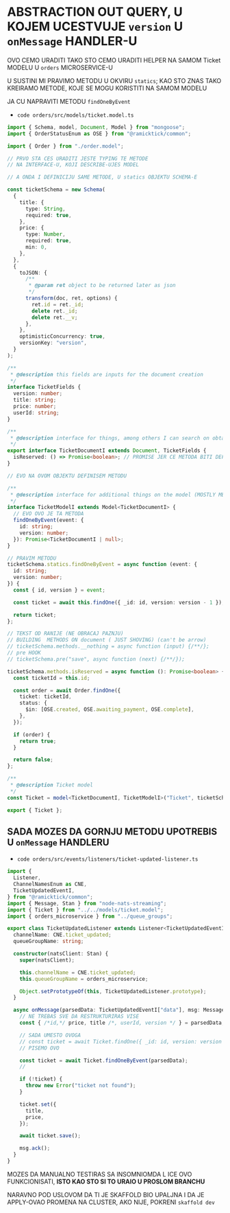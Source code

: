 # ABSTRACTION OUT QUERY, U KOJEM UCESTVUJE `version` U `onMessage` HANDLER-U

OVO CEMO URADITI TAKO STO CEMO URADITI HELPER NA SAMOM Ticket MODELU U `orders` MICROSERVICE-U

U SUSTINI MI PRAVIMO METODU U OKVIRU `statics`; KAO STO ZNAS TAKO KREIRAMO METODE, KOJE SE MOGU KORISTITI NA SAMOM MODELU

JA CU NAPRAVITI METODU `findOneByEvent`

- `code orders/src/models/ticket.model.ts`

```ts
import { Schema, model, Document, Model } from "mongoose";
import { OrderStatusEnum as OSE } from "@ramicktick/common";

import { Order } from "./order.model";

// PRVO STA CES URADITI JESTE TYPING TE METODE
// NA INTERFACE-U, KOJI DESCRIBE-UJES MODEL

// A ONDA I DEFINICIJU SAME METODE, U statics OBJEKTU SCHEMA-E

const ticketSchema = new Schema(
  {
    title: {
      type: String,
      required: true,
    },
    price: {
      type: Number,
      required: true,
      min: 0,
    },
  },
  {
    toJSON: {
      /**
       * @param ret object to be returned later as json
       */
      transform(doc, ret, options) {
        ret.id = ret._id;
        delete ret._id;
        delete ret.__v;
      },
    },
    optimisticConcurrency: true,
    versionKey: "version",
  }
);

/**
 * @description this fields are inputs for the document creation
 */
interface TicketFields {
  version: number;
  title: string;
  price: number;
  userId: string;
}

/**
 * @description interface for things, among others I can search on obtained document
 */
export interface TicketDocumentI extends Document, TicketFields {
  isReserved: () => Promise<boolean>; // PROMISE JER CE METODA BITI DEFINISANA KAO async
}

// EVO NA OVOM OBJEKTU DEFINISEM METODU

/**
 * @description interface for additional things on the model (MOSTLY METHODS TO BE USED ON THE MODEL)
 */
interface TicketModelI extends Model<TicketDocumentI> {
  // EVO OVO JE TA METODA
  findOneByEvent(event: {
    id: string;
    version: number;
  }): Promise<TicketDocumentI | null>;
}

// PRAVIM METODU
ticketSchema.statics.findOneByEvent = async function (event: {
  id: string;
  version: number;
}) {
  const { id, version } = event;

  const ticket = await this.findOne({ _id: id, version: version - 1 });

  return ticket;
};

// TEKST OD RANIJE (NE OBRACAJ PAZNJU)
// BUILDING  METHODS ON document ( JUST SHOVING) (can't be arrow)
// ticketSchema.methods.__nothing = async function (input) {/**/};
// pre HOOK
// ticketSchema.pre("save", async function (next) {/**/});

ticketSchema.methods.isReserved = async function (): Promise<boolean> {
  const ticketId = this.id;

  const order = await Order.findOne({
    ticket: ticketId,
    status: {
      $in: [OSE.created, OSE.awaiting_payment, OSE.complete],
    },
  });

  if (order) {
    return true;
  }

  return false;
};

/**
 * @description Ticket model
 */
const Ticket = model<TicketDocumentI, TicketModelI>("Ticket", ticketSchema);

export { Ticket };
```

## SADA MOZES DA GORNJU METODU UPOTREBIS U `onMessage` HANDLERU

- `code orders/src/events/listeners/ticket-updated-listener.ts`

```ts
import {
  Listener,
  ChannelNamesEnum as CNE,
  TicketUpdatedEventI,
} from "@ramicktick/common";
import { Message, Stan } from "node-nats-streaming";
import { Ticket } from "../../models/ticket.model";
import { orders_microservice } from "../queue_groups";

export class TicketUpdatedListener extends Listener<TicketUpdatedEventI> {
  channelName: CNE.ticket_updated;
  queueGroupName: string;

  constructor(natsClient: Stan) {
    super(natsClient);

    this.channelName = CNE.ticket_updated;
    this.queueGroupName = orders_microservice;

    Object.setPrototypeOf(this, TicketUpdatedListener.prototype);
  }

  async onMessage(parsedData: TicketUpdatedEventI["data"], msg: Message) {
    // NE TREBAS SVE DA RESTRUKTURIRAS VISE
    const { /*id,*/ price, title /*, userId, version */ } = parsedData;

    // SADA UMESTO OVOGA
    // const ticket = await Ticket.findOne({ _id: id, version: version - 1 });
    // PISEMO OVO

    const ticket = await Ticket.findOneByEvent(parsedData);
    // 

    if (!ticket) {
      throw new Error("ticket not found");
    }

    ticket.set({
      title,
      price,
    });

    await ticket.save();

    msg.ack();
  }
}

```

MOZES DA MANUALNO TESTIRAS SA INSOMNIOMDA L ICE OVO FUNKCIONISATI, **ISTO KAO STO SI TO URAIO U PROSLOM BRANCHU**

NARAVNO POD USLOVOM DA TI JE SKAFFOLD BIO UPALJNA I DA JE APPLY-OVAO PROMENA NA CLUSTER, AKO NIJE, POKRENI `skaffold dev`

